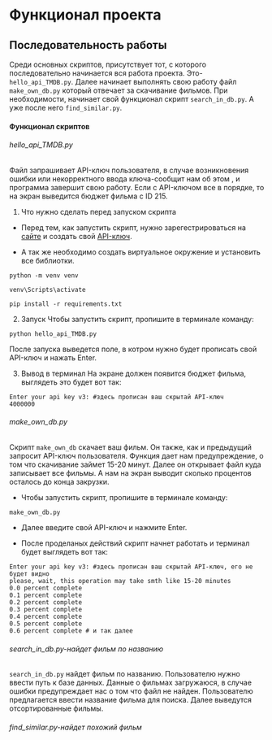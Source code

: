 # Функционал проекта 

## Последовательность работы 

Среди основных скриптов, присутствует тот, с которого последовательно начинается вся работа проекта. Это-`hello_api_TMDB.py`. Далее начинает выполнять свою работу файл `make_own_db.py` который отвечает за скачивание фильмов. При необходимости, начинает свой функционал скрипт `search_in_db.py`. А уже после него `find_similar.py`.

#### Функционал скриптов

###### hello_api_TMDB.py

Файл запрашивает API-ключ пользователя, в случае возникновения ошибки или некорректного ввода ключа-сообщит нам об этом , и программа завершит свою работу. Если с API-ключом все в порядке, то на экран выведится бюджет фильма с ID 215.

1. Что нужно сделать перед запуском скрипта
- Перед тем, как запустить скрипт, нужно зарегестрироваться на [сайте](https://api.themoviedb.org) и создать свой [API-ключ](https://www.themoviedb.org/settings/api/request). 

- А так же необходимо создать виртуальное окружение и установить все библиотки. 
```
python -m venv venv

venv\Scripts\activate

```
```
pip install -r requirements.txt
```

2. Запуск
Чтобы запустить скрипт, пропишите в терминале команду: 
```
python hello_api_TMDB.py
```

После запуска выведется поле, в котром нужно будет прописать свой API-ключ и нажать Enter. 

3. Вывод в терминал
На экране должен появится бюджет фильма, выглядеть это будет вот так:
```
Enter your api key v3: #здесь прописан ваш скрытай API-ключ
4000000
```

###### make_own_db.py

Cкрипт `make_own_db` скачает ваш фильм. Он также, как и предыдущий запросит API-ключ пользователя. Функция дает нам предупреждение, о том что скачивание займет 15-20 минут. Далее он открывает файл куда записывает все фильмы. А нам на экран выводит сколько процентов осталось до конца закрузки.

- Чтобы запустить скрипт, пропишите в терминале команду:
```
make_own_db.py
```
- Далее введите свой API-ключ и нажмите Enter.

- После проделаных действий скрипт начнет работать и терминал будет выглядеть вот так:
```
Enter your api key v3: #здесь прописан ваш скрытай API-ключ, его не будет видно
please, wait, this operation may take smth like 15-20 minutes
0.0 percent complete
0.1 percent complete
0.2 percent complete
0.3 percent complete
0.4 percent complete
0.5 percent complete
0.6 percent complete # и так далее
```

###### search_in_db.py-найдет фильм по названию
`search_in_db.py` найдет фильм по названию. Пользователю нужно ввести путь к базе данных. Данные о фильмах загружаюся, в случае ошибки предупреждает нас о том что файл не найден. Пользователю предлагается ввести название фильма для поиска. Далее выведутся отсортированные фильмы.
 

###### find_similar.py-найдет похожий фильм